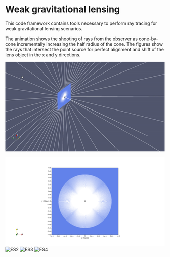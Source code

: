 # Weak gravitational lensing
This code framework contains tools necessary to perform ray tracing for 
weak gravitational lensing scenarios.

The animation shows the shooting of rays from the observer as cone-by-cone incrementally increasing the half radius of the cone. 
The figures show the rays that intersect the point source for perfect alignment and shift of the lens object in the x and y 
directions.

![RayShooting](Movies/EinsteinRingAll.gif)

![ES1](Images/EinsteinRing.png)
![ES2](Images/EinsteinRing_xshift_300pc.png)
![ES3](Images/EinsteinRing_yshift_300pc.png)
![ES4](Images/EinsteinRing_xandyshift_100pc.png)


